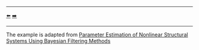***
[⬅️](../022/README.md "Previous example")
[➡️](../024/README.md "Next example")
***

The example is adapted from [Parameter Estimation of Nonlinear Structural Systems Using Bayesian Filtering Methods]( https://doi.org/10.3390/vibration8010001)
